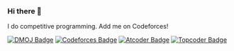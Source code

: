 ### Hi there 👋

I do competitive programming. Add me on Codeforces!

[![DMOJ Badge](http://mosesxu.ca/badges/dmoj/plasmatic.svg)](https://www.dmoj.ca/user/Plasmatic)
[![Codeforces Badge](https://run.kaist.ac.kr/badges/codeforces/plasmatic.svg)](https://codeforces.com/profile/Plasmatic)
[![Atcoder Badge](https://run.kaist.ac.kr/badges/atcoder/plasmatic.svg)](https://atcoder.jp/users/Plasmatic)
[![Topcoder Badge](https://run.kaist.ac.kr/badges/topcoder/plasmatic.svg)](https://www.topcoder.com/members/Plasmatic)

<!--
**plasmatic1/plasmatic1** is a ✨ _special_ ✨ repository because its `README.md` (this file) appears on your GitHub profile.

Here are some ideas to get you started:

- 🔭 I’m currently working on ...
- 🌱 I’m currently learning ...
- 👯 I’m looking to collaborate on ...
- 🤔 I’m looking for help with ...
- 💬 Ask me about ...
- 📫 How to reach me: ...
- 😄 Pronouns: ...
- ⚡ Fun fact: ...
-->

